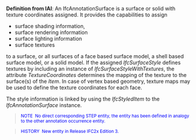 **Definition
from IAI**: An IfcAnnotationSurface&nbsp;is a surface or solid with texture coordinates assigned. It provides the capabilities to assign

* surface shading information,
* surface rendering information
* surface lighting information
* surface textures

to a surface, or all surfaces of a face based surface model, a shell based surface model, or a solid model. If the assigned _IfcSurfaceStyle_ defines textures by including an instance of _IfcSurfaceStyleWithTextures_, the attribute _TextureCoordinates_ determines the mapping of the texture to the surface(s) of the _Item_. In case of vertex based geometry, texture maps may be used to define the texture coordinates for each face.&nbsp;

The style information is linked by using the _IfcStyledItem_ to the _IfcAnnotationSurface_ instance.

> <font color="#0000ff"><small>NOTE&nbsp;
No direct
corresponding STEP
entity, the entity has been defined in analogy to the other annotation
occurrence entity.</small> </font>

> <small><font color="#0000ff">HISTORY&nbsp;
New entity in
Release IFC2x Edition 3.</font></small>